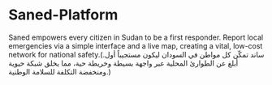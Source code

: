 # Saned-Platform
Saned empowers every citizen in Sudan to be a first responder. Report local emergencies via a simple interface and a live map, creating a vital, low-cost network for national safety.(ساند تمكّن كل مواطن في السودان ليكون مستجيباً أول. أبلغ عن الطوارئ المحلية عبر واجهة بسيطة وخريطة حية، مما يخلق شبكة حيوية ومنخفضة التكلفة للسلامة الوطنية.)
